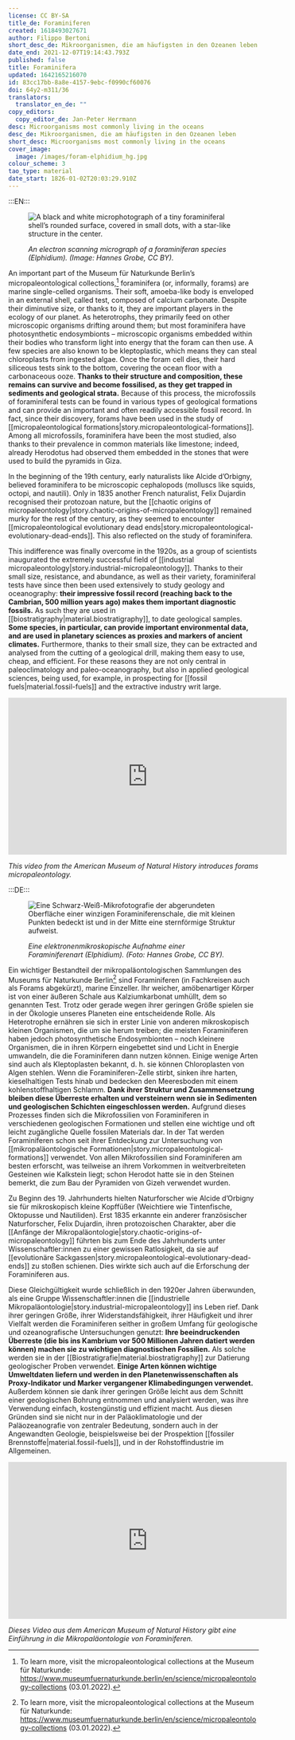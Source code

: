 ```yaml
---
license: CC BY-SA
title_de: Foraminiferen
created: 1618493027671
author: Filippo Bertoni
short_desc_de: Mikroorganismen, die am häufigsten in den Ozeanen leben
date_end: 2021-12-07T19:14:43.793Z
published: false
title: Foraminifera
updated: 1642165216070
id: 83cc17bb-8a8e-4157-9ebc-f0990cf60076
doi: 64y2-m311/36
translators:
  translator_en_de: ""
copy_editors:
  copy_editor_de: Jan-Peter Herrmann
desc: Microorganisms most commonly living in the oceans
desc_de: Mikroorganismen, die am häufigsten in den Ozeanen leben
short_desc: Microorganisms most commonly living in the oceans
cover_image:
  image: /images/foram-elphidium_hg.jpg
colour_scheme: 3
tao_type: material
date_start: 1826-01-02T20:03:29.910Z
---
```


:::EN:::

<figure>

![A black and white microphotograph of a tiny foraminiferal shell’s rounded surface, covered in small dots, with a star-like structure in the center.](/images/filo/Foram-elphidium_hg.jpg)

<figcaption>

_An electron scanning micrograph of a foraminiferan species (Elphidium). (Image: Hannes Grobe, CC BY)._ 

</figcaption>

</figure>

An important part of the Museum für Naturkunde Berlin’s micropaleontological collections,[^1] foraminifera (or, informally, forams) are marine single-celled organisms. Their soft, amoeba-like body is enveloped in an external shell, called test, composed of calcium carbonate. Despite their diminutive size, or thanks to it, they are important players in the ecology of our planet. As heterotrophs, they primarily feed on other microscopic organisms drifting around them; but most foraminifera have photosynthetic endosymbionts – microscopic organisms embedded within their bodies who transform light into energy that the foram can then use. A few species are also known to be kleptoplastic, which means they can steal chloroplasts from ingested algae. Once the foram cell dies, their hard siliceous tests sink to the bottom, covering the ocean floor with a carbonaceous ooze. **Thanks to their structure and composition, these remains can survive and become fossilised, as they get trapped in sediments and geological strata.** Because of this process, the microfossils of foraminiferal tests can be found in various types of geological formations and can provide an important and often readily accessible fossil record. In fact, since their discovery, forams have been used in the study of [[micropaleontological formations|story.micropaleontological-formations]]. Among all microfossils, foraminifera have been the most studied, also thanks to their prevalence in common materials like limestone; indeed, already Herodotus had observed them embedded in the stones that were used to build the pyramids in Giza.

In the beginning of the 19th century, early naturalists like Alcide d’Orbigny, believed foraminifera to be microscopic cephalopods (molluscs like squids, octopi, and nautili). Only in 1835 another French naturalist, Felix Dujardin recognised their protozoan nature, but the [[chaotic origins of micropaleontology|story.chaotic-origins-of-micropaleontology]] remained murky for the rest of the century, as they seemed to encounter [[micropaleontological evolutionary dead ends|story.micropaleontological-evolutionary-dead-ends]]. This also reflected on the study of foraminifera.

This indifference was finally overcome in the 1920s, as a group of scientists inaugurated the extremely successful field of [[industrial micropaleontology|story.industrial-micropaleontology]]. Thanks to their small size, resistance, and abundance, as well as their variety, foraminiferal tests have since then been used extensively to study geology and oceanography: **their impressive fossil record (reaching back to the Cambrian, 500 million years ago) makes them important diagnostic fossils.** As such they are used in [[biostratigraphy|material.biostratigraphy]], to date geological samples. **Some species, in particular, can provide important environmental data, and are used in planetary sciences as proxies and markers of ancient climates.** Furthermore, thanks to their small size, they can be extracted and analysed from the cutting of a geological drill, making them easy to use, cheap, and efficient. For these reasons they are not only central in paleoclimatology and paleo-oceanography, but also in applied geological sciences, being used, for example, in prospecting for [[fossil fuels|material.fossil-fuels]] and the extractive industry writ large.

<iframe width="560" height="315" src="https://www.youtube-nocookie.com/embed/JLSa8cGJixQ?controls=0" title="YouTube video player" frameborder="0" allow="accelerometer; autoplay; clipboard-write; encrypted-media; gyroscope; picture-in-picture" allowfullscreen></iframe>

<figcaption>

_This video from the American Museum of Natural History introduces forams micropaleontology._ 

</figcaption>

[^1]: To learn more, visit the micropaleontological collections at the Museum für Naturkunde: https://www.museumfuernaturkunde.berlin/en/science/micropaleontology-collections (03.01.2022).


:::DE:::

<figure>

![ Eine Schwarz-Weiß-Mikrofotografie der abgerundeten Oberfläche einer winzigen Foraminiferenschale, die mit kleinen Punkten bedeckt ist und in der Mitte eine sternförmige Struktur aufweist.](/images/filo/Foram-elphidium_hg.jpg)

<figcaption>

_Eine elektronenmikroskopische Aufnahme einer Foraminiferenart (Elphidium). (Foto: Hannes Grobe, CC BY)._ 

</figcaption>

</figure>

Ein wichtiger Bestandteil der mikropaläontologischen Sammlungen des Museums für Naturkunde Berlin[^1] sind Foraminiferen (in Fachkreisen auch als Forams abgekürzt), marine Einzeller. Ihr weicher, amöbenartiger Körper ist von einer äußeren Schale aus Kalziumkarbonat umhüllt, dem so genannten Test. Trotz oder gerade wegen ihrer geringen Größe spielen sie in der Ökologie unseres Planeten eine entscheidende Rolle. Als Heterotrophe ernähren sie sich in erster Linie von anderen mikroskopisch kleinen Organismen, die um sie herum treiben; die meisten Foraminiferen haben jedoch photosynthetische Endosymbionten – noch kleinere Organismen, die in ihren Körpern eingebettet sind und Licht in Energie umwandeln, die die Foraminiferen dann nutzen können. Einige wenige Arten sind auch als Kleptoplasten bekannt, d. h. sie können Chloroplasten von Algen stehlen. Wenn die Foraminiferen-Zelle stirbt, sinken ihre harten, kieselhaltigen Tests hinab und bedecken den Meeresboden mit einem kohlenstoffhaltigen Schlamm. **Dank ihrer Struktur und Zusammensetzung bleiben diese Überreste erhalten und versteinern wenn sie in Sedimenten und geologischen Schichten eingeschlossen werden.** Aufgrund dieses Prozesses finden sich die Mikrofossilien von Foraminiferen in verschiedenen geologischen Formationen und stellen eine wichtige und oft leicht zugängliche Quelle fossilen Materials dar. In der Tat werden Foraminiferen schon seit ihrer Entdeckung zur Untersuchung von [[mikropaläontologische Formationen|story.micropaleontological-formations]] verwendet. Von allen Mikrofossilien sind Foraminiferen am besten erforscht, was teilweise an ihrem Vorkommen in weitverbreiteten Gesteinen wie Kalkstein liegt; schon Herodot hatte sie in den Steinen bemerkt, die zum Bau der Pyramiden von Gizeh verwendet wurden.

Zu Beginn des 19. Jahrhunderts hielten Naturforscher wie Alcide d’Orbigny sie für mikroskopisch kleine Kopffüßer (Weichtiere wie Tintenfische, Oktopusse und Nautiliden). Erst 1835 erkannte ein anderer französischer Naturforscher, Felix Dujardin, ihren protozoischen Charakter, aber die [[Anfänge der Mikropaläontologie|story.chaotic-origins-of-micropaleontology]] führten bis zum Ende des Jahrhunderts unter Wissenschaftler:innen zu einer gewissen Ratlosigkeit, da sie auf [[evolutionäre Sackgassen|story.micropaleontological-evolutionary-dead-ends]] zu stoßen schienen. Dies wirkte sich auch auf die Erforschung der Foraminiferen aus.

Diese Gleichgültigkeit wurde schließlich in den 1920er Jahren überwunden, als eine Gruppe Wissenschaftler:innen die [[industrielle Mikropaläontologie|story.industrial-micropaleontology]] ins Leben rief. Dank ihrer geringen Größe, ihrer Widerstandsfähigkeit, ihrer Häufigkeit und ihrer Vielfalt werden die Foraminiferen seither in großem Umfang für geologische und ozeanografische Untersuchungen genutzt: **Ihre beeindruckenden Überreste (die bis ins Kambrium vor 500 Millionen Jahren datiert werden können) machen sie zu wichtigen diagnostischen Fossilien.** Als solche werden sie in der [[Biostratigrafie|material.biostratigraphy]] zur Datierung geologischer Proben verwendet. **Einige Arten können wichtige Umweltdaten liefern und werden in den Planetenwissenschaften als Proxy-Indikator und Marker vergangener Klimabedingungen verwendet.** Außerdem können sie dank ihrer geringen Größe leicht aus dem Schnitt einer geologischen Bohrung entnommen und analysiert werden, was ihre Verwendung einfach, kostengünstig und effizient macht. Aus diesen Gründen sind sie nicht nur in der Paläoklimatologie und der Paläozeanografie von zentraler Bedeutung, sondern auch in der Angewandten Geologie, beispielsweise bei der Prospektion [[fossiler Brennstoffe|material.fossil-fuels]], und in der Rohstoffindustrie im Allgemeinen.

<iframe width="560" height="315" src="https://www.youtube-nocookie.com/embed/JLSa8cGJixQ?controls=0" title="YouTube video player" frameborder="0" allow="accelerometer; autoplay; clipboard-write; encrypted-media; gyroscope; picture-in-picture" allowfullscreen></iframe>

<figcaption>

_Dieses Video aus dem American Museum of Natural History gibt eine Einführung in die Mikropaläontologie von Foraminiferen._ 

</figcaption>

[^1]: Zu den mikropaläontologischen Sammlungen des Museums für Naturkunde Berlin: https://www.museumfuernaturkunde.berlin/en/science/micropaleontology-collections (03.01.2022).
